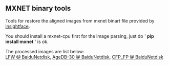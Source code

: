 
## MXNET binary tools

Tools for restore the aligned images from mxnet binart file provided by [insightface](https://github.com/deepinsight/insightface).   

You should install a mxnet-cpu first for the image parsing, just do ' **pip install mxnet** ' is ok.   
 
The processed images are list below:  
[LFW @ BaiduNetdisk](https://pan.baidu.com/s/1Rue4FBmGvdGMPkyy2ZqcdQ),   [AgeDB-30 @ BaiduNetdisk](https://pan.baidu.com/s/1sdw1lO5JfP6Ja99O7zprUg),   [CFP_FP @ BaiduNetdisk](https://pan.baidu.com/s/1gyFAAy427weUd2G-ozMgEg)

